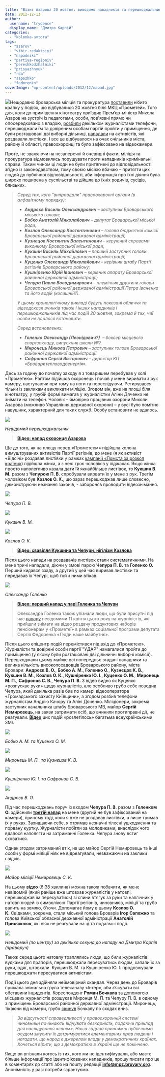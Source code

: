 ```yaml
---
title: "Візит Азарова 20 жовтня: виводимо нападників та перешкоджальників «на чисту воду». ФОТО. ВІДЕО"
date: 2012-12-13
author: 
  username: "trydence"
  display_name: "Дмитро Карпій"
categories: 
  - "kolonka-avtora"
tags: 
  - "azarov"
  - "vibir-redaktsiyi"
  - "napadniki"
  - "partiya-regioniv"
  - "pereshkodzhalniki"
  - "prisyazhnyuk"
  - "rda"
  - "sapozhko"
  - "fedorenko"
coverImage: "wp-content/uploads/2012/12/napad.jpg"
---
```


[![](https://mpz.brovary.org/wp-content/uploads/2012/12/11.jpg)](https://mpz.brovary.org/wp-content/uploads/2012/12/11.jpg)Нещодавно броварська міліція та прокуратура [поставили](https://mpz.brovary.org/u-brovarah-ne-diye-st-171-kriminalnogo-kodeksu-prokuratura/) нібито крапку у подіях, що відбувалися 20 жовтня біля МКЦ «Прометей». Того дня, коли до приміщення кінотеатру приїздив Прем’єр-міністр Микола Азаров на зустріч із педагогами, особи, пов'язані прямо чи опосередковано з владою, [розбили](https://www.vstavay.info/news.php/news/862/group/13) декільком журналістами телефони, перешкоджали їм та довіреним особам партій пройти у приміщення, де були розташовані дві виборчі дільниці, [нападали](https://mpz.brovary.org/yak-prisluzhniki-azarova-zabezpechuvali-yomu-spokiy-u-brovarah/) на активістів, які роздавали листівки. І все це відбувалося на очах очільників міста, району й області, правоохоронці та було зафіксовано на відеокамери.

Проте, не зважаючи на незаперечні й очевидні факти, міліція та прокуратура відмовились порушувати проти нападників кримінальні справи. Таким чином ці люди не були притягнені до відповідальності згідно із законодавством, тому своєю місією вбачаю – притягти цих людей до публічної відповідальності, аби інформація про їхні діяння була широко поширена у суспільстві та дійшла до їхніх родичів, сусідів, близьких.

> _Серед тих, кого "виправдали" правоохоронні органи (в алфавітному порядку):_
> 
> - **_Андрєєв Василь Олександрович_** _– заступник Броварського міського голови;_
> - **_Бобко Анатолій Миколайович_** _– депутат Броварської міської ради;_
> - **_Козлов Олександр Костянтинович_** _– голова бюджетної комісії Броварської районної державної адміністрації;_
> - **_Кузнєцов Костянтин Валентинович_** _– керуючий справами виконкому Броварської міської ради;_
> - **_Кукшин Василь Михайлович_** _– перший заступник голови Броварської районної державної адміністрації;_
> - **_Куценко_ _Олександр Миколайович_** _– керівник штабу Партії регіонів Броварського району;_
> - **_Кушніренко Юрій Іванович_** _– керівник апарату Броварської районної державної адміністрації;_
> - **_Чепура Павло В_**_**олодимирович** – племінник дружини голови Броварської районної державної адміністрації Петра Іваненка та його водій (колишній?)._
> 
> _У цьому хронологічному викладі будуть показані обличчя та відеодокази вчинків також і інших нападників і перешкоджальників під час подій 20 жовтня, зокрема й тих, чиї особи не вдалося встановити._
> 
> _Серед встановлених:_
> 
> - **_Голенко_** _**Олександр (Леонідович?)**  – боксер місцевого спортзакладу, випускник школи №7._
> - **_Миронець Микола Петрович_** _– заступник голови Броварської районної державної адміністрації._
> - **_Сафронов Сергій Вікторович_** _– директор КП «Броваритепловодоенергія»._

Десь за годину до початку заходу я з товаришем перебував у холі «Прометею». Раптом підійшов охоронець і почав у мене виривати з рук камеру, наступаючи при тому на ноги та переслідуючи. Ретирувався тільки із закликами викликати міліцію. Згодом він, вже на площі біля кінотеатру, у грубій формі вимагав у журналістки Аліни Дяченко не знімати на телефон. Чоловік – ймовірно працівник охорони Миколи Азарова (можливо Управління державної охорони) – у вусі було помітно навушник, характерний для таких служб. Особу встановити не вдалось.

[![](https://mpz.brovary.org/wp-content/uploads/2012/12/771-005_0001.jpg)](https://mpz.brovary.org/wp-content/uploads/2012/12/771-005_0001.jpg)

_Невідомий перешкоджальник_

> [**Відео: напад охоронця Азарова**](https://www.youtube.com/watch?v=2VrLqQoA9Eg&feature=youtu.be)

Ще до того, як на площу перед «Прометеєм» підійшла колона вимуштруваних активістів Партії регіонів, до мене (я як активіст «Відсічі» роздавав листівки у рамках [кампанії «Помста за розкол країни»](https://mpz.brovary.org/pomsta-za-rozkol-krayini-trivaye-u-brovarah/)) підійшла жінка, а з нею троє чоловіків у піджаках. Якщо жінка просто наполегливо казала дати їй якнайбільше листівок, то **Кукшин В. М.** разом з **Чепурою П. В.** спробували вирвати їх у мене з рук. Третім чоловіком був **Козлов О. К.**, що зараз перешкоджав лише словесно, демонструючи незнання законів, - забороняв проводити відеознімання.

[![](https://mpz.brovary.org/wp-content/uploads/2012/12/CHepuraP.V..jpg)](https://mpz.brovary.org/wp-content/uploads/2012/12/CHepuraP.V..jpg)

_Чепура П. В._

[![](https://mpz.brovary.org/wp-content/uploads/2012/12/KukshinV.M..jpg)](https://mpz.brovary.org/wp-content/uploads/2012/12/KukshinV.M..jpg)

_Кукшин В. М._

[![](https://mpz.brovary.org/wp-content/uploads/2012/12/Kozlov.jpg)](https://mpz.brovary.org/wp-content/uploads/2012/12/Kozlov.jpg)

_Козлов О. К._

> [**Відео: свавілля Кукшина та Чепури, нігілізм Козлова**](https://www.youtube.com/watch?v=9BkiKORvdKo&feature=youtu.be)

Після цього напади на роздавачів листівок стали систематичними. На мене тричі нападали, діючи у змові парою **Чепура П. В.** та **Голенко О.** Перший кидався ззаду, а другий у цей час виривав листівки та передавав їх Чепурі, щоб той з ними втікав.

[![](https://mpz.brovary.org/wp-content/uploads/2012/12/napadnik1.jpg)](https://mpz.brovary.org/wp-content/uploads/2012/12/napadnik1.jpg)

_Олександр Голенко_

> [**Відео: перший напад у парі Голенка та Чепури**](https://www.youtube.com/watch?v=BKtuDHCzKCU&feature=youtu.be)
> 
> Олександра Голенка також упізнали люди, що були присутні під час [нападу](https://mpz.brovary.org/terminovo-na-znimalnu-grupu-mayesh-pravo-znati-zdiysneno-napad/) невідомими 11 квітня цього року на журнілістів, які прийшли знімати на відео роздачу продуктових наборів пенсіонерам у «Прометеї» в рамках соціальної програми депутата Сергія Федоренка «Люди наше майбутнє».

Після цього епіцентр подій перемістився під вхід до «Прометею». Журналісти та довірені особи партії "УДАР" намагалися пройти до приміщення (у якому були розташовані дві дільничні виборчі комісії). Перешкоджали цьому майже всі попередньо згадані нападники та велика кількість високопосадовців Броварського району, міста Бровари: **Андрєєв В. О.**, **Бобко А. М.**, **Голенко О.**, **Кузнєцов К. В.**, **Кукшин В. М.**, **Козлов О. К.**, **Кушніренко Ю. І.**, **Куценко О. М.**, **Миронець М. П.**, **Сафронов С. В.**, **Чепура П. В.** З відео видно як Куценко «розпускає руки» щодо журналістів, але особливо грубо себе поводив Чепура, який декілька разів бив по камері відеооператора «Громадського захисту Київщини», а згодом розбив телефони журналістам Андрію Качору та Аліні Дяченко. Міліціонери, зокрема заступник начальника штабу Броварського МВ, майор **Сергій Немировець**, на заяви затримати осіб, що вчинили протиправні дії, не реагували. [**Відео**](https://www.youtube.com/watch?v=-9qmLAiHtV0&feature=player_embedded) цих подій «розлетілось» багатьма всеукраїнськими ЗМІ.

[![](https://mpz.brovary.org/wp-content/uploads/2012/12/Bobko-Kushnirenko.jpg)](https://mpz.brovary.org/wp-content/uploads/2012/12/Bobko-Kushnirenko.jpg)

_Бобко А. М. та Куценко О. М._

[![](https://mpz.brovary.org/wp-content/uploads/2012/12/Mironets-Kuznyetsov.jpg)](https://mpz.brovary.org/wp-content/uploads/2012/12/Mironets-Kuznyetsov.jpg)

_Миронець М. П.  та Кузнєцов К. В._

[![](https://mpz.brovary.org/wp-content/uploads/2012/12/Kushnirenko-Safonov.jpg)](https://mpz.brovary.org/wp-content/uploads/2012/12/Kushnirenko-Safonov.jpg)

_Кушніренко Ю. І. та Сафронов С. В._

_[![](https://mpz.brovary.org/wp-content/uploads/2012/12/Andreyev1.jpg)](https://mpz.brovary.org/wp-content/uploads/2012/12/Andreyev1.jpg)_

_Андрєєв В. О._

Під час перешкоджань поруч із входом **Чепура П. В.** разом з **Голенком О.** здійснили [**третій напад**](https://www.youtube.com/watch?v=psuiAJG76gc&feature=player_embedded) на мене (другий не був зафіксований на камери), причому тоді, коли я вже не роздавав листівки, а лише тримав їх у руках. Захищаючи себе, я отримав незначні тілесні ушкодження та порвану куртку. Журналісти побігли за молодиками, внаслідок чого вдалося наполягти на затриманні Голенка. Чепура знову встиг сховатися.

Однак згодом затриманий втік, на що майор Сергій Немировець та інші особи у формі міліції ніяк не відреагували, незважаючи на заклики свідків.

[![](https://mpz.brovary.org/wp-content/uploads/2012/12/nemir1.jpg)](https://mpz.brovary.org/wp-content/uploads/2012/12/nemir1.jpg)

_Майор міліції Немировець С. К._

На цьому [**відео**](https://www.youtube.com/watch?v=wT7SeNc1I4k&feature=plcp) (6:38 хвилина) можна також побачити, як мене невідомий (який раніше вже штовхав журналістів у натовпі, перешкоджав їм пересуватись) зі спини втягує за руки та наплічник у натовп людей із символікою Партії регіонів, чиновників, міліції та грубо валить на землю, б'ючи. Допомагає йому в цьому **Козлов О. К.** Свідками, зокрема, стали міський голова Броварів **Ігор Сапожко** та голова Київської обласної державної адміністрації **Анатолій Присяжнюк**, які ніяк не реагували на ці та подальші події.

[![](https://mpz.brovary.org/wp-content/uploads/2012/12/Nevidomiy-Kozlov-Karpiy.jpg)](https://mpz.brovary.org/wp-content/uploads/2012/12/Nevidomiy-Kozlov-Karpiy.jpg)

_Невідомий (по центру) за декілька секунд до нападу на Дмитра Карпія (праворуч)_

Також серед цього натовпу траплялись люди, що били журналістів вудками для прапорів, перешкоджали пересуватись людям, хапали їх за руки, одяг, штовхали. Кукшин В. М. та Кушніренко Ю. І. продовжували перешкоджати пересуватися активістам.

Події цього дня здійняли неймовірний скандал. Через день до Броварів приїхала знімальна група телеканалу «Інтер», аби з’ясувати всі обставини інцидентів. Кореспондент **Роман Бочкала** за допомогою місцевих журналістів розшукав Миронця М. П. та Чепуру П. В. в одному з приміщень Броварської районної державної адміністрації. Миронець, тікаючи від камери, грубо [скинув](https://mpz.brovary.org/ukrayinskiy-ombudsmen-vidkrila-provadzhennya-za-skargami-brovarskih-zhurnalistiv-ta-oglyadacha-intera/) Бочкалу по сходах вниз.

> _За відсутності справедливості у правоохоронній системі чиновники починають відчувати безкарність, подаючи приклад для наслідування «своїм». Наша задача принаймні публічними осудом змусити їх дотримуватися елементарних прав людини і нагадати, що народ є джерелом влади у демократичних країнах. Хочеться вірити, що з демократією в Україні ще не покінчено._

Якщо ви впізнали когось із тих, кого ми не ідентифікували, або маєте більше інформації про ідентифікованих нападників, прошу писати про це в коментарях до статті або на пошту редакції **[info@mpz.brovary.org](info@mpz.brovary.org)**. Анонімність у разі потреби гарантуємо.
